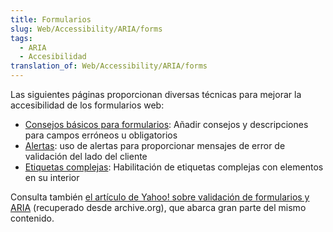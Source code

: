 ```yaml
---
title: Formularios
slug: Web/Accessibility/ARIA/forms
tags:
  - ARIA
  - Accesibilidad
translation_of: Web/Accessibility/ARIA/forms
---
```

Las siguientes páginas proporcionan diversas técnicas para mejorar la accesibilidad de los formularios web:

- [Consejos básicos para formularios](/es/Accessibility/ARIA/Basic_form_hints "Consejos básicos para formularios"): Añadir consejos y descripciones para campos erróneos u obligatorios
- [Alertas](/es/Accessibility/ARIA/forms/alerts "alertas"): uso de alertas para proporcionar mensajes de error de validación del lado del cliente
- [Etiquetas complejas](/es/Accessibility/ARIA/forms/Multipart_labels "https://developer.mozilla.org/es/aria/forms/Multipart_labels"): Habilitación de etiquetas complejas con elementos en su interior

Consulta también [el artículo de Yahoo! sobre validación de formularios y ARIA](https://web.archive.org/web/20120801225355/http://yaccessibilityblog.com/library/aria-invalid-form-inputs.html) (recuperado desde archive.org), que abarca gran parte del mismo contenido.
